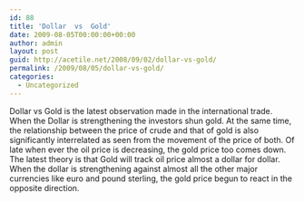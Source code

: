```yaml
---
id: 88
title: 'Dollar  vs  Gold'
date: 2009-08-05T00:00:00+00:00
author: admin
layout: post
guid: http://acetile.net/2008/09/02/dollar-vs-gold/
permalink: /2009/08/05/dollar-vs-gold/
categories:
  - Uncategorized
---
```

Dollar vs Gold is the latest observation made in the international trade. When the Dollar is strengthening the investors shun gold. At the same time, the relationship between the price of crude and that of gold is also significantly interrelated as seen from the movement of the price of both. Of late when ever the oil price is decreasing, the gold price too comes down. The latest theory is that Gold will track oil price almost a dollar for dollar. When the dollar is strengthening against almost all the other major currencies like euro and pound sterling, the gold price begun to react in the opposite direction.